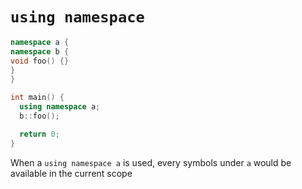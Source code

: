 # `using namespace`

```cpp
namespace a {
namespace b {
void foo() {}
}
}

int main() {
  using namespace a;
  b::foo();

  return 0;
}
```

When a `using namespace a` is used, every symbols under `a` would be available
in the current scope
